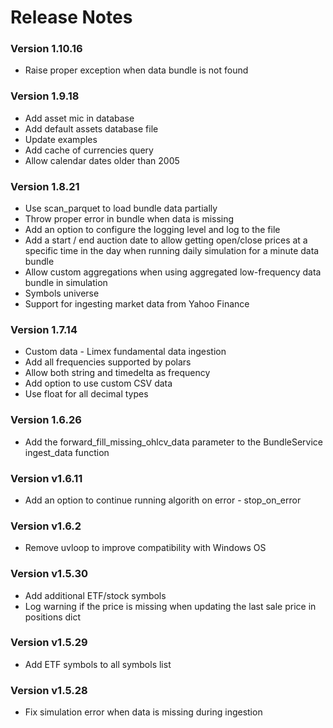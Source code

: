 # Release Notes

### Version 1.10.16
- Raise proper exception when data bundle is not found

### Version 1.9.18
- Add asset mic in database
- Add default assets database file
- Update examples
- Add cache of currencies query
- Allow calendar dates older than 2005

### Version 1.8.21
- Use scan_parquet to load bundle data partially
- Throw proper error in bundle when data is missing
- Add an option to configure the logging level and log to the file
- Add a start / end auction date to allow getting open/close prices at a specific time in the day when running daily simulation for a minute data bundle
- Allow custom aggregations when using aggregated low-frequency data bundle in simulation
- Symbols universe
- Support for ingesting market data from Yahoo Finance

### Version 1.7.14
- Custom data - Limex fundamental data ingestion
- Add all frequencies supported by polars
- Allow both string and timedelta as frequency
- Add option to use custom CSV data
- Use float for all decimal types

### Version 1.6.26
- Add the forward_fill_missing_ohlcv_data parameter to the BundleService ingest_data function

### Version v1.6.11
- Add an option to continue running algorith on error - stop_on_error

### Version v1.6.2
- Remove uvloop to improve compatibility with Windows OS

### Version v1.5.30
- Add additional ETF/stock symbols
- Log warning if the price is missing when updating the last sale price in positions dict

### Version v1.5.29
- Add ETF symbols to all symbols list

### Version v1.5.28
- Fix simulation error when data is missing during ingestion
